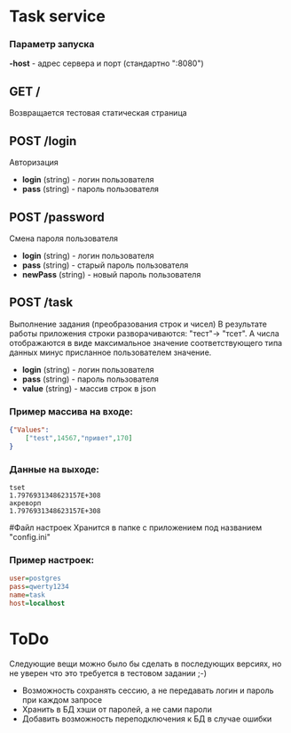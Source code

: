 # Task service
### Параметр запуска
**-host** - адрес сервера и порт (стандартно ":8080")

## GET /
Возвращается тестовая статическая страница

## POST /login
Авторизация

* **login** (string) - логин пользователя
* **pass** (string) - пароль пользователя

## POST /password
Смена пароля пользователя

* **login** (string) - логин пользователя
* **pass** (string) - старый пароль пользователя
* **newPass** (string) - новый пароль пользователя

## POST /task
Выполнение задания (преобразования строк и чисел)
В результате работы приложения строки  разворачиваются: "тест"-> "тсет".
А числа отображаются в виде максимальное значение соответствующего типа данных минус присланное пользователем значение.

* **login** (string) - логин пользователя
* **pass** (string) - пароль пользователя
* **value** (string) - массив строк в json

### Пример массива на входе:
```json
{"Values":
	["test",14567,"привет",170]
}
```

### Данные на выходе:
```
tset
1.7976931348623157E+308
акреворп
1.7976931348623157E+308
```

#Файл настроек
Хранится в папке с приложением под названием "config.ini"
### Пример настроек:
```ini
user=postgres
pass=qwerty1234
name=task
host=localhost
```




# ToDo
Следующие вещи можно было бы сделать в последующих версиях, но не уверен что это требуется в тестовом задании ;-)

* Возможность сохранять сессию, а не передавать логин и пароль при каждом запросе
* Хранить в БД хэши от паролей, а не сами пароли
* Добавить возможность переподключения к БД в случае ошибки
